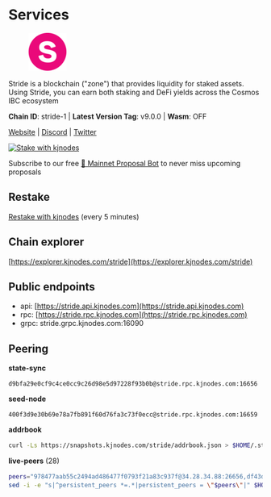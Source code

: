 # Services

<figure><img src="https://raw.githubusercontent.com/kj89/cosmos-images/main/logos/stride.png" alt=""><figcaption></figcaption></figure>

Stride is a blockchain ("zone") that provides liquidity for staked assets.  Using Stride, you can earn both staking and DeFi yields across the Cosmos IBC ecosystem

**Chain ID**: stride-1 | **Latest Version Tag**: v9.0.0 | **Wasm**: OFF

[Website](https://stride.zone) | [Discord](https://discord.gg/mzQZ8dAE7u) | [Twitter](https://twitter.com/stride_zone)

[![Stake with kjnodes](https://i.ibb.co/cr44Q8j/button-stake-with-kjnodes.png)](https://restake.app/stride/stridevaloper1j8gkhtllnp252l6g6zwzea30e7pvzqttr9768n)

Subscribe to our free [🤖 Mainnet Proposal Bot](https://t.me/kjnodes_proposal_bot) to never miss upcoming proposals

## Restake

[Restake with kjnodes](https://restake.app/stride/stridevaloper1j8gkhtllnp252l6g6zwzea30e7pvzqttr9768n) (every 5 minutes)
## Chain explorer
[https://explorer.kjnodes.com/stride](https://explorer.kjnodes.com/stride)

## Public endpoints

* api: [https://stride.api.kjnodes.com](https://stride.api.kjnodes.com)
* rpc: [https://stride.rpc.kjnodes.com](https://stride.rpc.kjnodes.com)
* grpc: stride.grpc.kjnodes.com:16090

## Peering

**state-sync**

```text
d9bfa29e0cf9c4ce0cc9c26d98e5d97228f93b0b@stride.rpc.kjnodes.com:16656
```

**seed-node**

```text
400f3d9e30b69e78a7fb891f60d76fa3c73f0ecc@stride.rpc.kjnodes.com:16659
```

**addrbook**
```bash
curl -Ls https://snapshots.kjnodes.com/stride/addrbook.json > $HOME/.stride/config/addrbook.json
```

**live-peers** (28)
```bash
peers="978477aab55c2494ad486477f0793f21a83c937f@34.28.34.88:26656,df43d9a9490495aa528431077b526eabeec46b52@95.217.197.100:26653,1ec2a654e00e22279ee50f13f074f2bce7218681@15.235.114.194:10156,a1f479dc2e3322c6547a39c6c7eef5a191def57f@34.132.213.169:26656,397642a08c683729c388559ece2eba06ad2f355c@65.108.9.164:12156,d9bfa29e0cf9c4ce0cc9c26d98e5d97228f93b0b@65.109.88.38:16656,1e0e88fac793f68822d3ea8e952f2dc0f4c1ca57@142.132.135.125:20656,20f56a68a04eedc764b7e1b87b7032a50b9d4fe9@51.81.155.97:10456,9ed4a1c80960ae933551283eb8aef52468f6cfc7@65.109.106.169:26656,04b797b5a56fb939a97a3c7d9c3230d09b85e8d7@93.189.30.118:26656,a3f95b0b15c31a68a7535f6068c4e14b95e90dcf@65.109.92.240:21016,d36ac7580cc8907a00b0add8c3b047caea6df4ed@107.155.67.202:26636,446d388856dde233a206d8649fdc24efbde2b57c@35.238.182.201:26656,186cc57831ec3f1b44066bcf485a9f1f0796479a@77.37.176.99:26656,6831d67983cf5ebcb44da01737ccd6ccbd15c08e@193.70.47.90:12256,463b1dc6903455575079572fb23407be586f2a4b@185.16.39.37:26656,ade7d4d0009c7725ee991b8c40a7f646f76bf1e3@149.102.140.108:26656,54672e848a31d2e7aeda35b8f2c320ad508c5550@128.199.141.132:26656,44e797771bff124693e63a8ec331d42873cf2ae2@95.217.202.49:35656,be546a9a1b8b664a32ad5f45fa1d4087b44e0f83@135.181.214.120:26656,a7b4cf6f65138ba61518c2c45402da32dc8e28b7@88.99.164.158:21016,c938bcc723f004798750c3c533e8a6735f6d8363@38.146.3.122:12256,2f6a21a94be87df4c2a2d82683e6ea99b7b6b02b@50.21.173.78:26656,befab97d41e02ea4e759eda3de9e30e77b95b55b@35.193.66.50:26656,ebc272824924ea1a27ea3183dd0b9ba713494f83@185.16.39.158:26886,1483ddbd1ba369c01d5496877314ed1b09bd9cc3@65.21.189.221:12256,3505b1ece40f94cab8f80cfe31f5106c028ccd05@185.193.17.40:12256,9731c3365c772b3bc4580de5708a33f22c6174ec@208.102.87.76:26656"
sed -i -e "s|^persistent_peers *=.*|persistent_peers = \"$peers\"|" $HOME/.stride/config/config.toml
```
